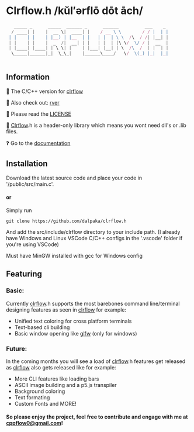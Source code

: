 # Clrflow.h /kŭl′ərflō dōt āch/

```js
   _____ _      _____  ______ _      ______          ___    _ 
  / ____| |    |  __ \|  ____| |    / __ \ \        / / |  | |
 | |    | |    | |__) | |__  | |   | |  | \ \  /\  / /| |__| |
 | |    | |    |  _  /|  __| | |   | |  | |\ \/  \/ / |  __  |
 | |____| |____| | \ \| |    | |___| |__| | \  /\  /  | |  | |
  \_____|______|_|  \_\_|    |______\____/   \/  \(_) |_|  |_|
                                                                                                            
```

## Information
👋 The C/C++ version for [clrflow](https://github.com/rver38/clrflow)

🤝 Also check out: [rver](https://github.com/rver38)

🙏 Please read the [LICENSE](https://github.com/dalpaka/clrflow.h/blob/main/LICENSE.txt)

🤔 [Clrflow](https://github.com/rver38/clrflow).h is a header-only library which means you wont need dll's or .lib files.

❓ Go to the [documentation](https://dalpaka.github.io/clrflow.h)


## Installation
Download the latest source code and place your code in '/public/src/main.c'.

#### or 

Simply run 

```
git clone https://github.com/dalpaka/clrflow.h
```

And add the src/include/clrflow directory to your include path. (I already have Windows and Linux VSCode C/C++ configs in the '.vscode' folder if you're using VSCode)

Must have MinGW installed with gcc for Windows config

## Featuring

### Basic:
Currently [clrflow](https://github.com/rver38/clrflow).h supports the most barebones command line/terminal designing features as seen in [clrflow](https://github.com/rver38/clrflow) for example:
- Unified text coloring for cross platform terminals
- Text-based cli building
- Basic window opening like [glfw](https://glfw.org) (only for windows)

### Future: 
In the coming months you will see a load of [clrflow](https://github.com/rver38/clrflow).h features get released as [clrflow](https://github.com/rver38/clrflow) also gets released like for example:

- More CLI features like loading bars
- ASCII image building and a p5.js transpiler
- Background coloring
- Text formating
- Custom Fonts and MORE!

#### So please enjoy the project, feel free to contribute and engage with me at cppflow0@gmail.com!




  
